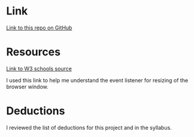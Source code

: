 
# Link

[Link to this repo on GitHub](https://github.com/acheng742/hw_listeners_cheng_amanda.git)

# Resources
[Link to W3 schools source](https://www.w3schools.com/js/js_htmldom_eventlistener.asp)

I used this link to help me understand the event listener for resizing of the browser window.

# Deductions

I reviewed the list of deductions for this project and in the syllabus. 